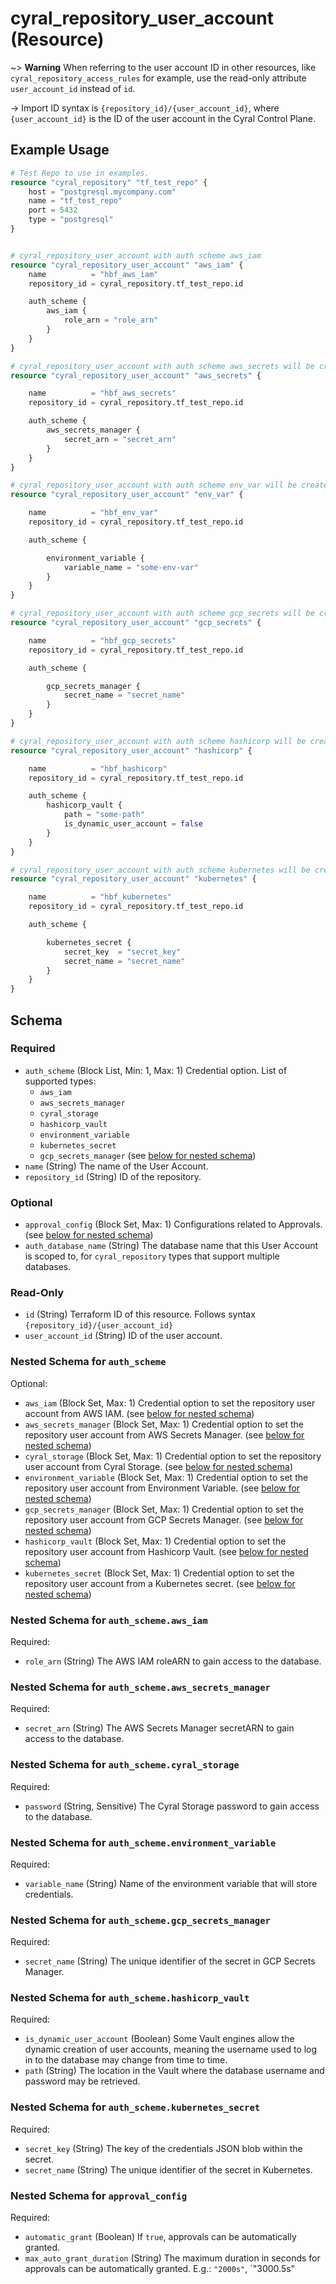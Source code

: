# cyral_repository_user_account (Resource)

~> **Warning** When referring to the user account ID in other resources, like `cyral_repository_access_rules` for example,
use the read-only attribute `user_account_id` instead of `id`.

-> Import ID syntax is `{repository_id}/{user_account_id}`, where `{user_account_id}` is the ID of the user
account in the Cyral Control Plane.

## Example Usage

```terraform
# Test Repo to use in examples.
resource "cyral_repository" "tf_test_repo" {
    host = "postgresql.mycompany.com"
    name = "tf_test_repo"
    port = 5432
    type = "postgresql"
}


# cyral_repository_user_account with auth scheme aws_iam
resource "cyral_repository_user_account" "aws_iam" {
    name          = "hbf_aws_iam"
    repository_id = cyral_repository.tf_test_repo.id

    auth_scheme {
        aws_iam {
            role_arn = "role_arn"
        }
    }
}

# cyral_repository_user_account with auth scheme aws_secrets will be created
resource "cyral_repository_user_account" "aws_secrets" {

    name          = "hbf_aws_secrets"
    repository_id = cyral_repository.tf_test_repo.id

    auth_scheme {
        aws_secrets_manager {
            secret_arn = "secret_arn"
        }
    }
}

# cyral_repository_user_account with auth scheme env_var will be created
resource "cyral_repository_user_account" "env_var" {

    name          = "hbf_env_var"
    repository_id = cyral_repository.tf_test_repo.id

    auth_scheme {

        environment_variable {
            variable_name = "some-env-var"
        }
    }
}

# cyral_repository_user_account with auth scheme gcp_secrets will be created
resource "cyral_repository_user_account" "gcp_secrets" {

    name          = "hbf_gcp_secrets"
    repository_id = cyral_repository.tf_test_repo.id

    auth_scheme {

        gcp_secrets_manager {
            secret_name = "secret_name"
        }
    }
}

# cyral_repository_user_account with auth scheme hashicorp will be created
resource "cyral_repository_user_account" "hashicorp" {

    name          = "hbf_hashicorp"
    repository_id = cyral_repository.tf_test_repo.id

    auth_scheme {
        hashicorp_vault {
            path = "some-path"
            is_dynamic_user_account = false
        }
    }
}

# cyral_repository_user_account with auth scheme kubernetes will be created
resource "cyral_repository_user_account" "kubernetes" {

    name          = "hbf_kubernetes"
    repository_id = cyral_repository.tf_test_repo.id

    auth_scheme {

        kubernetes_secret {
            secret_key  = "secret_key"
            secret_name = "secret_name"
        }
    }
}
```

<!-- schema generated by tfplugindocs -->

## Schema

### Required

- `auth_scheme` (Block List, Min: 1, Max: 1) Credential option. List of supported types:
  - `aws_iam`
  - `aws_secrets_manager`
  - `cyral_storage`
  - `hashicorp_vault`
  - `environment_variable`
  - `kubernetes_secret`
  - `gcp_secrets_manager` (see [below for nested schema](#nestedblock--auth_scheme))
- `name` (String) The name of the User Account.
- `repository_id` (String) ID of the repository.

### Optional

- `approval_config` (Block Set, Max: 1) Configurations related to Approvals. (see [below for nested schema](#nestedblock--approval_config))
- `auth_database_name` (String) The database name that this User Account is scoped to, for `cyral_repository` types that support multiple databases.

### Read-Only

- `id` (String) Terraform ID of this resource. Follows syntax `{repository_id}/{user_account_id}`
- `user_account_id` (String) ID of the user account.

<a id="nestedblock--auth_scheme"></a>

### Nested Schema for `auth_scheme`

Optional:

- `aws_iam` (Block Set, Max: 1) Credential option to set the repository user account from AWS IAM. (see [below for nested schema](#nestedblock--auth_scheme--aws_iam))
- `aws_secrets_manager` (Block Set, Max: 1) Credential option to set the repository user account from AWS Secrets Manager. (see [below for nested schema](#nestedblock--auth_scheme--aws_secrets_manager))
- `cyral_storage` (Block Set, Max: 1) Credential option to set the repository user account from Cyral Storage. (see [below for nested schema](#nestedblock--auth_scheme--cyral_storage))
- `environment_variable` (Block Set, Max: 1) Credential option to set the repository user account from Environment Variable. (see [below for nested schema](#nestedblock--auth_scheme--environment_variable))
- `gcp_secrets_manager` (Block Set, Max: 1) Credential option to set the repository user account from GCP Secrets Manager. (see [below for nested schema](#nestedblock--auth_scheme--gcp_secrets_manager))
- `hashicorp_vault` (Block Set, Max: 1) Credential option to set the repository user account from Hashicorp Vault. (see [below for nested schema](#nestedblock--auth_scheme--hashicorp_vault))
- `kubernetes_secret` (Block Set, Max: 1) Credential option to set the repository user account from a Kubernetes secret. (see [below for nested schema](#nestedblock--auth_scheme--kubernetes_secret))

<a id="nestedblock--auth_scheme--aws_iam"></a>

### Nested Schema for `auth_scheme.aws_iam`

Required:

- `role_arn` (String) The AWS IAM roleARN to gain access to the database.

<a id="nestedblock--auth_scheme--aws_secrets_manager"></a>

### Nested Schema for `auth_scheme.aws_secrets_manager`

Required:

- `secret_arn` (String) The AWS Secrets Manager secretARN to gain access to the database.

<a id="nestedblock--auth_scheme--cyral_storage"></a>

### Nested Schema for `auth_scheme.cyral_storage`

Required:

- `password` (String, Sensitive) The Cyral Storage password to gain access to the database.

<a id="nestedblock--auth_scheme--environment_variable"></a>

### Nested Schema for `auth_scheme.environment_variable`

Required:

- `variable_name` (String) Name of the environment variable that will store credentials.

<a id="nestedblock--auth_scheme--gcp_secrets_manager"></a>

### Nested Schema for `auth_scheme.gcp_secrets_manager`

Required:

- `secret_name` (String) The unique identifier of the secret in GCP Secrets Manager.

<a id="nestedblock--auth_scheme--hashicorp_vault"></a>

### Nested Schema for `auth_scheme.hashicorp_vault`

Required:

- `is_dynamic_user_account` (Boolean) Some Vault engines allow the dynamic creation of user accounts, meaning the username used to log in to the database may change from time to time.
- `path` (String) The location in the Vault where the database username and password may be retrieved.

<a id="nestedblock--auth_scheme--kubernetes_secret"></a>

### Nested Schema for `auth_scheme.kubernetes_secret`

Required:

- `secret_key` (String) The key of the credentials JSON blob within the secret.
- `secret_name` (String) The unique identifier of the secret in Kubernetes.

<a id="nestedblock--approval_config"></a>

### Nested Schema for `approval_config`

Required:

- `automatic_grant` (Boolean) If `true`, approvals can be automatically granted.
- `max_auto_grant_duration` (String) The maximum duration in seconds for approvals can be automatically granted. E.g.: `"2000s"`, `"3000.5s"
